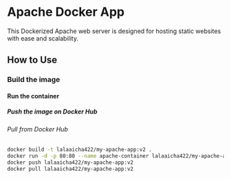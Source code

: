 # Apache Docker App

This Dockerized Apache web server is designed for hosting static websites with ease and scalability.

## How to Use

### Build the image
#### Run the container
##### Push the image on Docker Hub
###### Pull from Docker Hub
```bash
docker build -t lalaaicha422/my-apache-app:v2 .
docker run -d -p 80:80 --name apache-container lalaaicha422/my-apache-app:v2
docker push lalaaicha422/my-apache-app:v2
docker pull lalaaicha422/my-apache-app:v2


